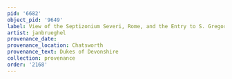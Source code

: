 ```yaml
---
pid: '6682'
object_pid: '9649'
label: View of the Septizonium Severi, Rome, and the Entry to S. Gregorio Magno
artist: janbrueghel
provenance_date:
provenance_location: Chatsworth
provenance_text: Dukes of Devonshire
collection: provenance
order: '2168'
---
```

